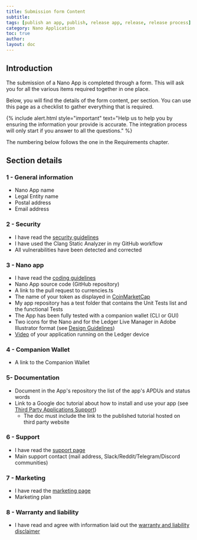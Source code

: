 ```yaml
---
title: Submission form Content
subtitle:
tags: [publish an app, publish, release app, release, release process]
category: Nano Application
toc: true
author:
layout: doc
---
```


## Introduction

The submission of a Nano App is completed through a form. This will ask you for all the various items required together in one place.

Below, you will find the details of the form content, per section. You can use this page as a checklist to gather everything that is required.

<!--  -->
{% include alert.html style="important" text="Help us to help you by ensuring the information your provide is accurate. The integration process will only start if you answer to all the questions." %}
<!--  -->

The numbering below follows the one in the Requirements chapter.  


## Section details

### 1 - General information

- Nano App name
- Legal Entity name
- Postal address
- Email address


### 2 - Security

- I have read the [security guidelines](../secure-app)  
- I have used the Clang Static Analyzer in my GitHub workflow 
- All vulnerabilities have been detected and corrected


### 3 - Nano app 

- I have read the [coding guidelines](../display-management)
- Nano App source code (GitHub repository)
- A link to the pull request to currencies.ts
- The name of your token as displayed in [CoinMarketCap](https://coinmarketcap.com/)
- My app repository has a test folder that contains the Unit Tests list and the functional Tests
- The App has been fully tested with a companion wallet (CLI or GUI)
- Two icons for the Nano and for the Ledger Live Manager in Adobe Illustrator format (see [Design Guidelines](../design-requirements))
- [Video](../ui-flow-video/#video) of your application running on the Ledger device


### 4 - Companion Wallet

- A link to the Companion Wallet

### 5- Documentation

- Document in the App's repository the list of the app's APDUs and status words
- Link to a Google doc tutorial about how to install and use your app (see [Third Party Applications Support](../support-requirements))
    - The doc must include the link to the published tutorial hosted on third party website 


### 6 - Support

- I have read the [support page](../support-requirements)
- Main support contact (mail address, Slack/Reddit/Telegram/Discord communities)


### 7 - Marketing 

- I have read the [marketing page](../marketing-requirements) 
- Marketing plan


### 8 - Warranty and liability

- I have read and agree with information laid out the [warranty and liability disclaimer](../warranty-disclaimer)



